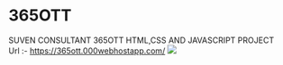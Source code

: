# 365OTT
SUVEN CONSULTANT 365OTT HTML,CSS AND JAVASCRIPT PROJECT
<br>
Url :- https://365ott.000webhostapp.com/ 
<img src="https://monster.suvenconsultants.com/newimage/web_tech_collage.png">
